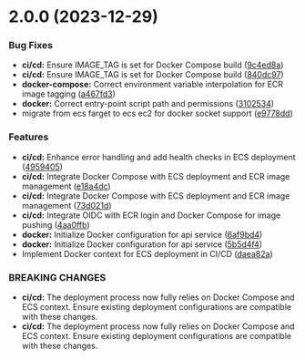 # 2.0.0 (2023-12-29)


### Bug Fixes

* **ci/cd:** Ensure IMAGE_TAG is set for Docker Compose build ([9c4ed8a](https://github.com/xosnrdev/carai-api/commit/9c4ed8a2b595581ec9b7d864cf53c35a45dd5dfb))
* **ci/cd:** Ensure IMAGE_TAG is set for Docker Compose build ([840dc97](https://github.com/xosnrdev/carai-api/commit/840dc9740398b5edad674effa832239903df02dd))
* **docker-compose:** Correct environment variable interpolation for ECR image tagging ([a467fd3](https://github.com/xosnrdev/carai-api/commit/a467fd311937fd0385c32a3353e901f35a1f860a))
* **docker:** Correct entry-point script path and permissions ([3102534](https://github.com/xosnrdev/carai-api/commit/31025342290200cba00213b0730dc74f2212cc4a))
* migrate from ecs farget to ecs ec2 for docker socket support ([e9778dd](https://github.com/xosnrdev/carai-api/commit/e9778ddbb280cf22a621acd14cdfdce1721a6d31))


### Features

* **ci/cd:** Enhance error handling and add health checks in ECS deployment ([4959405](https://github.com/xosnrdev/carai-api/commit/4959405e74e4c1f285af61f53d504024814e9970))
* **ci/cd:** Integrate Docker Compose with ECS deployment and ECR image management ([e18a4dc](https://github.com/xosnrdev/carai-api/commit/e18a4dc63c08123deaa6ad63a1221eb46cac3025))
* **ci/cd:** Integrate Docker Compose with ECS deployment and ECR image management ([73d021d](https://github.com/xosnrdev/carai-api/commit/73d021d45300c222618cda668db12be75d8cd16a))
* **ci/cd:** Integrate OIDC with ECR login and Docker Compose for image pushing ([4aa0ffb](https://github.com/xosnrdev/carai-api/commit/4aa0ffb79c9a1dfd77590ca5fefcb8b29d335519))
* **docker:** Initialize Docker configuration for api service ([6af9bd4](https://github.com/xosnrdev/carai-api/commit/6af9bd4602a1aa11f9f090ac073976bc454ef191))
* **docker:** Initialize Docker configuration for api service ([5b5d4f4](https://github.com/xosnrdev/carai-api/commit/5b5d4f474f1e913e79c22c510432719d6bb9b0d5))
* Implement Docker context for ECS deployment in CI/CD ([daea82a](https://github.com/xosnrdev/carai-api/commit/daea82ae26d09944ff0b132349da776bb9138aa9))


### BREAKING CHANGES

* **ci/cd:** The deployment process now fully relies on Docker Compose and ECS context. Ensure existing deployment configurations are compatible with these changes.
* **ci/cd:** The deployment process now fully relies on Docker Compose and ECS context. Ensure existing deployment configurations are compatible with these changes.




